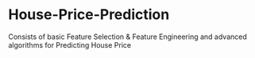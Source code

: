 # House-Price-Prediction
Consists of basic Feature Selection & Feature Engineering and advanced algorithms for Predicting  House Price
